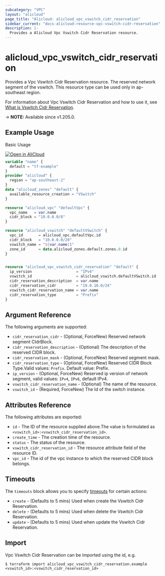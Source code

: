 ```yaml
---
subcategory: "VPC"
layout: "alicloud"
page_title: "Alicloud: alicloud_vpc_vswitch_cidr_reservation"
sidebar_current: "docs-alicloud-resource-vpc-vswitch-cidr-reservation"
description: |-
  Provides a Alicloud Vpc Vswitch Cidr Reservation resource.
---
```


# alicloud_vpc_vswitch_cidr_reservation

Provides a Vpc Vswitch Cidr Reservation resource. The reserved network segment of the vswitch. This resource type can be used only in ap-southeast region.

For information about Vpc Vswitch Cidr Reservation and how to use it, see [What is Vswitch Cidr Reservation](https://www.alibabacloud.com/help/en/virtual-private-cloud/latest/610154).

-> **NOTE:** Available since v1.205.0.

## Example Usage

Basic Usage

<div style="display: block;margin-bottom: 40px;"><div class="oics-button" style="float: right;position: absolute;margin-bottom: 10px;">
  <a href="https://api.aliyun.com/terraform?resource=alicloud_vpc_vswitch_cidr_reservation&exampleId=8711b02a-db71-e3f4-a48c-8bff13d881fb796a0d85&activeTab=example&spm=docs.r.vpc_vswitch_cidr_reservation.0.8711b02adb&intl_lang=EN_US" target="_blank">
    <img alt="Open in AliCloud" src="https://img.alicdn.com/imgextra/i1/O1CN01hjjqXv1uYUlY56FyX_!!6000000006049-55-tps-254-36.svg" style="max-height: 44px; max-width: 100%;">
  </a>
</div></div>

```terraform
variable "name" {
  default = "tf-example"
}
provider "alicloud" {
  region = "ap-southeast-2"
}
data "alicloud_zones" "default" {
  available_resource_creation = "VSwitch"
}

resource "alicloud_vpc" "defaultVpc" {
  vpc_name   = var.name
  cidr_block = "10.0.0.0/8"
}

resource "alicloud_vswitch" "defaultVSwitch" {
  vpc_id       = alicloud_vpc.defaultVpc.id
  cidr_block   = "10.0.0.0/20"
  vswitch_name = "${var.name}1"
  zone_id      = data.alicloud_zones.default.zones.0.id
}


resource "alicloud_vpc_vswitch_cidr_reservation" "default" {
  ip_version                    = "IPv4"
  vswitch_id                    = alicloud_vswitch.defaultVSwitch.id
  cidr_reservation_description  = var.name
  cidr_reservation_cidr         = "10.0.10.0/24"
  vswitch_cidr_reservation_name = var.name
  cidr_reservation_type         = "Prefix"
}
```

## Argument Reference

The following arguments are supported:
* `cidr_reservation_cidr` - (Optional, ForceNew) Reserved network segment CIdrBlock.
* `cidr_reservation_description` - (Optional) The description of the reserved CIDR block.
* `cidr_reservation_mask` - (Optional, ForceNew) Reserved segment mask.
* `cidr_reservation_type` - (Optional, ForceNew) Reserved CIDR Block Type.Valid values: `Prefix`. Default value: Prefix.
* `ip_version` - (Optional, ForceNew) Reserved ip version of network segment, valid values: `IPv4`, `IPv6`, default IPv4.
* `vswitch_cidr_reservation_name` - (Optional) The name of the resource.
* `vswitch_id` - (Required, ForceNew) The Id of the switch instance.



## Attributes Reference

The following attributes are exported:
* `id` - The ID of the resource supplied above.The value is formulated as `<vswitch_id>:<vswitch_cidr_reservation_id>`.
* `create_time` - The creation time of the resource.
* `status` - The status of the resource.
* `vswitch_cidr_reservation_id` - The resource attribute field of the resource ID.
* `vpc_id` - The id of the vpc instance to which the reserved CIDR block belongs.

## Timeouts

The `timeouts` block allows you to specify [timeouts](https://developer.hashicorp.com/terraform/language/resources/syntax#operation-timeouts) for certain actions:
* `create` - (Defaults to 5 mins) Used when create the Vswitch Cidr Reservation.
* `delete` - (Defaults to 5 mins) Used when delete the Vswitch Cidr Reservation.
* `update` - (Defaults to 5 mins) Used when update the Vswitch Cidr Reservation.

## Import

Vpc Vswitch Cidr Reservation can be imported using the id, e.g.

```shell
$ terraform import alicloud_vpc_vswitch_cidr_reservation.example <vswitch_id>:<vswitch_cidr_reservation_id>
```